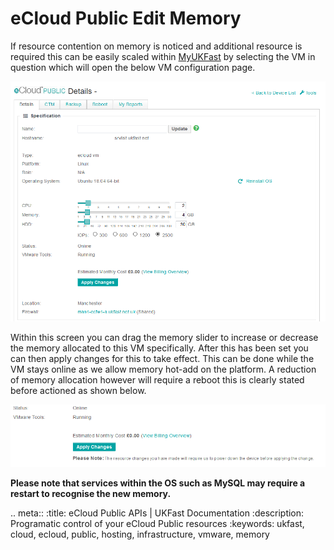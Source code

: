 # eCloud Public Edit Memory

If resource contention on memory is noticed and additional resource is required this can be easily scaled within [MyUKFast](https://my.ukfast.co.uk/ecloud-public) by selecting the VM in question which will open the below VM configuration page.

![vmConfig](files/vmConfigLaunched.png)

Within this screen you can drag the memory slider to increase or decrease the memory allocated to this VM specifically. After this has been set you can then apply changes for this to take effect. This can be done while the VM stays online as we allow memory hot-add on the platform. A reduction of memory allocation however will require a reboot this is clearly stated before actioned as shown below.

![rebootWarning](files/rebootWarning.png)

**Please note that services within the OS such as MySQL may require a restart to recognise the new memory.** 

.. meta::
   :title: eCloud Public APIs | UKFast Documentation
   :description: Programatic control of your eCloud Public resources
   :keywords: ukfast, cloud, ecloud, public, hosting, infrastructure, vmware, memory

